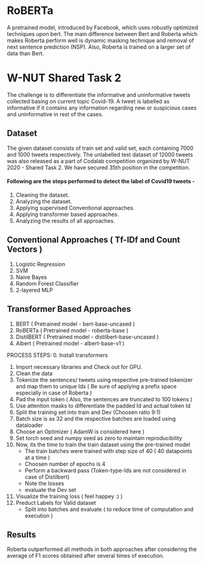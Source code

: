 # RoBERTa
A pretrained model, introduced by Facebook, which uses robustly optimized techniques upon bert. The main difference between Bert and Roberta which makes Roberta perform well is dynamic masking technique and removal of next sentence prediction (NSP). Also, Roberta is trained on a larger set of data than Bert.

# W-NUT Shared Task 2
The challenge is to differentiate the informative and uninformative tweets collected basing on current topic Covid-19. A tweet is labelled as informative if it contains any information regarding new or suspicious cases and uninformative in rest of the cases.

## Dataset
The given dataset consists of train set and valid set, each containing 7000 and 1000 tweets respectively. The unlabelled test dataset of 12000 tweets was also released as a part of Codalab competition organized by W-NUT 2020 - Shared Task 2. We have secured 35th position in the competition.



#### Following are the steps performed to detect the label of Covid19 tweets - 

1. Cleaning the dataset.
2. Analyzing the dataset.
3. Applying supervised Conventional approaches.
4. Applying transformer based approaches.
5. Analyzing the results of all approaches.


## Conventional Approaches ( Tf-IDf and Count Vectors )
1. Logistic Regression
2. SVM
3. Naive Bayes
4. Random Forest Classifier
5. 2-layered MLP

## Transformer Based Approaches
1. BERT ( Pretrained model - bert-base-uncased )
2. RoBERTa ( Pretrained model - roberta-base )
3. DistilBERT ( Pretrained model - distilbert-base-uncased )
4. Albert ( Pretrained model - albert-base-v1 )

PROCESS STEPS: 
0. Install transformers
1. Import necessary libraries and Check out for GPU. 
2. Clean the data 
3. Tokenize the sentences/ tweets using respective pre-trained tokenizer and map them to unique Ids ( Be sure of applying a prefix space especially in case of Roberta )
4. Pad the input token ( Also, the sentences are truncated to 100 tokens )
5. Use attention masks to differentiate the padded Id and actual token Id
6. Split the training set into train and Dev (Choosen ratio 9:1)
7. Batch size is as 32 and the respective batches are loaded using dataloader
8. Choose an Optimizer ( AdamW is considered here )
9. Set torch seed and numpy seed as zero to maintain reproducibility
10. Now, its the time to train the train dataset using the pre-trained model
    - The train batches were trained with step size of 40 ( 40 datapoints at a time )
    - Choosen number of epochs is 4 
    - Perform a backward pass (Token-type-Ids are not considered in case of Distilbert)
    - Note the losses
    - evaluate the Dev set 
11. Visualize the training loss ( feel happey :) )
12. Preduct Labels for Valid dataset 
    - Split into batches and evaluate ( to reduce time of computation and execution )
    
## Results

Roberta outperformed all methods in both approaches after considering the average of F1 scores obtained after several times of execution.






